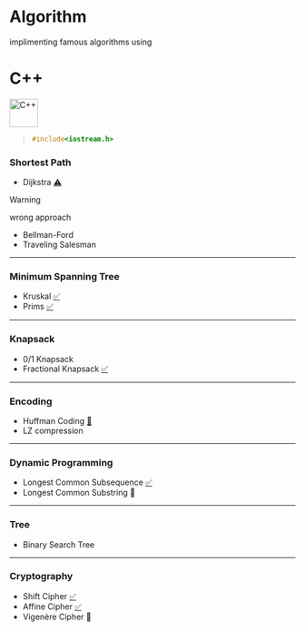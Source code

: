 # Algorithm

implimenting famous algorithms using 

# C++

<div align="left">
<img src="https://cdn.jsdelivr.net/gh/devicons/devicon@latest/icons/cplusplus/cplusplus-original.svg" height="50px" alt="C++" />
          
</div>



> ``` c++
> #include<iostream.h>
> ```


### Shortest Path
  - Dijkstra [:warning:](Dijkstra.cpp)

> [!WARNING] 
> wrong approach 

  - Bellman-Ford
  - Traveling Salesman
---

### Minimum Spanning Tree
  - Kruskal [:white_check_mark:](Kruskal.cpp)
  - Prims   [:white_check_mark:](Prims.cpp)
---

### Knapsack
  - 0/1 Knapsack
  - Fractional Knapsack  [:white_check_mark:](Knapsack%20Fractional.cpp)
---

### Encoding 
  - Huffman Coding [:construction:](Huffman%20Coding.cpp)
  - LZ compression 
---

### Dynamic Programming
  - Longest Common Subsequence [:white_check_mark:](Longest%20Common%20Subsequence.cpp)
  - Longest Common Substring :construction:


---

### Tree
  - Binary Search Tree

---

### Cryptography 
  - Shift Cipher    [:white_check_mark:](Shift%20Cipher.cpp)
  - Affine Cipher   [:white_check_mark:](Affine%20Cipher.cpp)
  - Vigenère Cipher :construction:
<!--  - [Prims](Prims.cpp). -->









<!--


___
- Binary Tree
- Tree Travarsal
- Expression Tree
- Insert / Delete in Binary Search Tree
- Duplicate Data Removal 
- Kruskal 
- Prims 
- Dijkstra
___
-->
